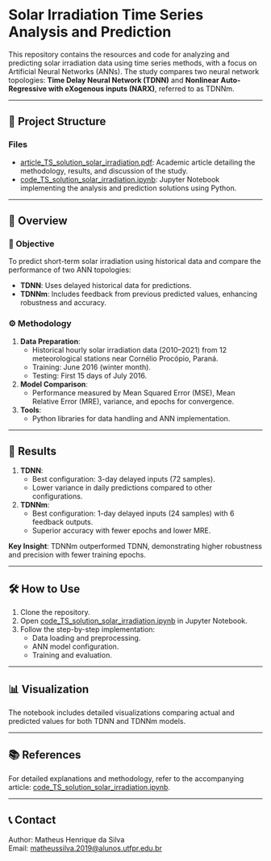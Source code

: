 # Solar Irradiation Time Series Analysis and Prediction

This repository contains the resources and code for analyzing and predicting solar irradiation data using time series methods, with a focus on Artificial Neural Networks (ANNs). The study compares two neural network topologies: **Time Delay Neural Network (TDNN)** and **Nonlinear Auto-Regressive with eXogenous inputs (NARX)**, referred to as TDNNm.

---

## 📂 Project Structure

### Files
- [article_TS_solution_solar_irradiation.pdf](article_TS_solution_solar_irradiation.pdf): Academic article detailing the methodology, results, and discussion of the study.
- [code_TS_solution_solar_irradiation.ipynb](code_TS_solution_solar_irradiation.ipynb): Jupyter Notebook implementing the analysis and prediction solutions using Python.

---

## 📖 Overview

### 🔑 Objective
To predict short-term solar irradiation using historical data and compare the performance of two ANN topologies:
- **TDNN**: Uses delayed historical data for predictions.
- **TDNNm**: Includes feedback from previous predicted values, enhancing robustness and accuracy.

### ⚙️ Methodology
1. **Data Preparation**: 
   - Historical hourly solar irradiation data (2010–2021) from 12 meteorological stations near Cornélio Procópio, Paraná.
   - Training: June 2016 (winter month).
   - Testing: First 15 days of July 2016.
2. **Model Comparison**:
   - Performance measured by Mean Squared Error (MSE), Mean Relative Error (MRE), variance, and epochs for convergence.
3. **Tools**:
   - Python libraries for data handling and ANN implementation.

---

## 🚀 Results

1. **TDNN**:
   - Best configuration: 3-day delayed inputs (72 samples).
   - Lower variance in daily predictions compared to other configurations.
2. **TDNNm**:
   - Best configuration: 1-day delayed inputs (24 samples) with 6 feedback outputs.
   - Superior accuracy with fewer epochs and lower MRE.

**Key Insight**: TDNNm outperformed TDNN, demonstrating higher robustness and precision with fewer training epochs.

---

## 🛠️ How to Use

1. Clone the repository.
2. Open [code_TS_solution_solar_irradiation.ipynb](code_TS_solution_solar_irradiation.ipynb) in Jupyter Notebook.
3. Follow the step-by-step implementation:
   - Data loading and preprocessing.
   - ANN model configuration.
   - Training and evaluation.

---

## 📊 Visualization

The notebook includes detailed visualizations comparing actual and predicted values for both TDNN and TDNNm models.

---

## 📚 References

For detailed explanations and methodology, refer to the accompanying article: [code_TS_solution_solar_irradiation.ipynb](code_TS_solution_solar_irradiation.ipynb).

---

## 📞 Contact

Author: Matheus Henrique da Silva  
Email: matheussilva.2019@alunos.utfpr.edu.br
